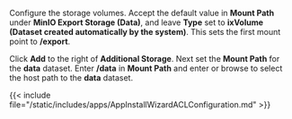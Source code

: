 &NewLine;

Configure the storage volumes.
Accept the default value in **Mount Path** under **MinIO Export Storage (Data)**, and leave **Type** set to **ixVolume (Dataset created automatically by the system)**.
This sets the first mount point to **/export**.

Click **Add** to the right of **Additional Storage**.
Next set the **Mount Path** for the **data** dataset. Enter **/data** in **Mount Path** and enter or browse to select the host path to the **data** dataset.

{{< include file="/static/includes/apps/AppInstallWizardACLConfiguration.md" >}}